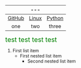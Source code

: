 
&nbsp; | --- | &nbsp; 
 :---: | :---: | :---:
[GitHub](github.md) | [Linux](linux.md) | [Python](python.md)
| one | two | three |

<span style="font-size: 21px; color: green;">test test test test</span>

1. First list item
   - First nested list item
     - Second nested list item
